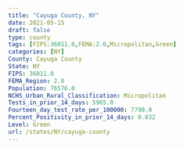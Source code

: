 ```yaml
---
title: "Cayuga County, NY"
date: 2021-05-15
draft: false
type: county
tags: [FIPS:36011.0,FEMA:2.0,Micropolitan,Green]
categories: [NY]
County: Cayuga County
State: NY
FIPS: 36011.0
FEMA_Region: 2.0
Population: 76576.0
NCHS_Urban_Rural_Classification: Micropolitan
Tests_in_prior_14_days: 5965.0
Fourteen_day_test_rate_per_100000: 7790.0
Percent_Positivity_in_prior_14_days: 0.032
Level: Green
url: /states/NY/cayuga-county
---
```



